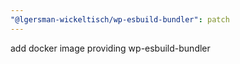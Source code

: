 ```yaml
---
"@lgersman-wickeltisch/wp-esbuild-bundler": patch
---
```


add docker image providing wp-esbuild-bundler
